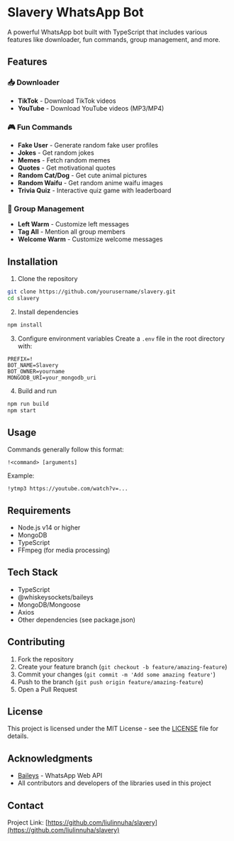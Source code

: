 # Slavery WhatsApp Bot

A powerful WhatsApp bot built with TypeScript that includes various features like downloader, fun commands, group management, and more.

## Features

### 📥 Downloader
- **TikTok** - Download TikTok videos
- **YouTube** - Download YouTube videos (MP3/MP4)

### 🎮 Fun Commands
- **Fake User** - Generate random fake user profiles
- **Jokes** - Get random jokes
- **Memes** - Fetch random memes
- **Quotes** - Get motivational quotes
- **Random Cat/Dog** - Get cute animal pictures
- **Random Waifu** - Get random anime waifu images
- **Trivia Quiz** - Interactive quiz game with leaderboard

### 👥 Group Management
- **Left Warm** - Customize left messages
- **Tag All** - Mention all group members
- **Welcome Warm** - Customize welcome messages

## Installation

1. Clone the repository
```bash
git clone https://github.com/yourusername/slavery.git
cd slavery
```

2. Install dependencies
```bash
npm install
```

3. Configure environment variables
Create a `.env` file in the root directory with:
```env
PREFIX=!
BOT_NAME=Slavery
BOT_OWNER=yourname
MONGODB_URI=your_mongodb_uri
```

4. Build and run
```bash
npm run build
npm start
```

## Usage

Commands generally follow this format:
```
!<command> [arguments]
```

Example:
```
!ytmp3 https://youtube.com/watch?v=...
```

## Requirements

- Node.js v14 or higher
- MongoDB
- TypeScript
- FFmpeg (for media processing)

## Tech Stack

- TypeScript
- @whiskeysockets/baileys
- MongoDB/Mongoose
- Axios
- Other dependencies (see package.json)

## Contributing

1. Fork the repository
2. Create your feature branch (`git checkout -b feature/amazing-feature`)
3. Commit your changes (`git commit -m 'Add some amazing feature'`)
4. Push to the branch (`git push origin feature/amazing-feature`)
5. Open a Pull Request

## License

This project is licensed under the MIT License - see the [LICENSE](LICENSE) file for details.

## Acknowledgments

- [Baileys](https://github.com/whiskeysockets/baileys) - WhatsApp Web API
- All contributors and developers of the libraries used in this project

## Contact

Project Link: [https://github.com/liulinnuha/slavery](https://github.com/liulinnuha/slavery)
